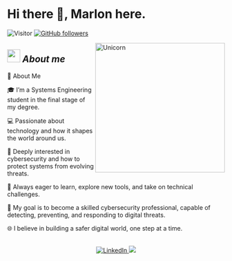 # Hi there 👋, Marlon here. 
![Visitor](https://visitor-badge.laobi.icu/badge?page_id=Bhargavi-hash.repoName) [![GitHub followers](https://img.shields.io/github/followers/Bhargavi-hash.svg?style=social&label=Follow)](https://github.com/Bhargavi-hash?tab=followers)<br/>

<!--
**Bhargavi-hash/Bhargavi-hash** is a ✨ _special_ ✨ repository because its `README.md` (this file) appears on your GitHub profile.
-->

<img align="right" width=300px alt="Unicorn" src="https://c.tenor.com/GN73MKBawZYAAAAi/busy-cute.gif" />

## <img src="https://media.giphy.com/media/ObNTw8Uzwy6KQ/giphy.gif" width="30px">&nbsp;***About me***

🚀 About Me

🎓 I’m a Systems Engineering student in the final stage of my degree.

💻 Passionate about technology and how it shapes the world around us.

🔐 Deeply interested in cybersecurity and how to protect systems from evolving threats.

🧠 Always eager to learn, explore new tools, and take on technical challenges.

🎯 My goal is to become a skilled cybersecurity professional, capable of detecting, preventing, and responding to digital threats.

🌐 I believe in building a safer digital world, one step at a time.

<div align="center">
  </br>
  <a href="https://www.linkedin.com/in/marlon-arley-garzon-toro-b0a4102ab/">
    <img
      src="https://img.shields.io/badge/linkedin-%230077B5.svg?style=for-the-badge&logo=linkedin&logoColor=white"
      alt="LinkedIn">
  </a>
  
  <a href="https://www.instagram.com/m4rlxxn_/">
    <img
      src="https://img.shields.io/badge/Instagram-%23E4405F.svg?style=for-the-badge&logo=Instagram&logoColor=white">
  </br>
</div>
